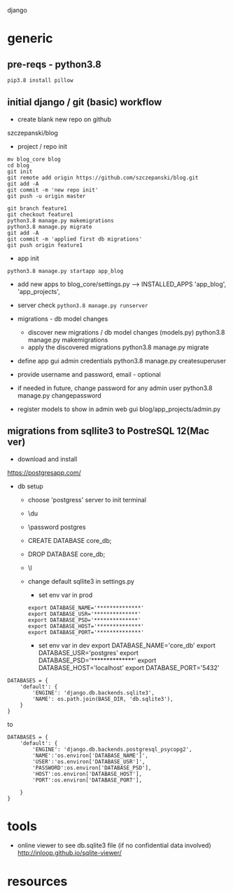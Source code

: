 django

# generic

## pre-reqs - python3.8
```pip3.8 install Django
pip3.8 install pillow
```
## initial django / git (basic) workflow 

- create blank new repo on github

szczepanski/blog

- project / repo init

```django-admin startproject blog_core
mv blog_core blog
cd blog
git init
git remote add origin https://github.com/szczepanski/blog.git
git add -A
git commit -m 'new repo init'
git push -u origin master

git branch feature1
git checkout feature1
python3.8 manage.py makemigrations
python3.8 manage.py migrate
git add -A
git commit -m 'applied first db migrations'
git push origin feature1
```


- app init

```python3.8 manage.py startapp app_blog```

- add new apps to blog_core/settings.py --> INSTALLED_APPS
'app_blog',
'app_projects',


- server check
```python3.8 manage.py runserver```


- migrations - db model changes
  - discover new migrations / db model changes (models.py)
python3.8 manage.py makemigrations
  - apply the discovered migrations
python3.8 manage.py migrate


- define app gui admin credentials
python3.8 manage.py createsuperuser
- provide username and password, email - optional 
- if needed in future, change password for any admin user
python3.8 manage.py changepassword <username>


- register models to show in admin web gui 
blog/app_projects/admin.py

## migrations from sqllite3 to PostreSQL 12(Mac ver)

- download and install

https://postgresapp.com/

- db setup 

  - choose 'postgress' server to init terminal
  - \du <check users>
  - \password postgres <create psd for psql user >
  - CREATE DATABASE core_db; <new db>
  - DROP DATABASE core_db; <remove db>
  - \l <list all dbs>
  
  
  - change default sqllite3 in settings.py
    - set env var in prod
    ```
    export DATABASE_NAME='**************' 
    export DATABASE_USR='**************' 
    export DATABASE_PSD='**************' 
    export DATABASE_HOST='**************' 
    export DATABASE_PORT='**************'
    ```
    - set env var in dev
    export DATABASE_NAME='core_db' 
    export DATABASE_USR='postgres' 
    export DATABASE_PSD='**************' 
    export DATABASE_HOST='localhost' 
    export DATABASE_PORT='5432'

    
  
```
DATABASES = {
    'default': {
        'ENGINE': 'django.db.backends.sqlite3',
        'NAME': os.path.join(BASE_DIR, 'db.sqlite3'),
    }
}
```
to 
```
DATABASES = {
    'default': {
        'ENGINE': 'django.db.backends.postgresql_psycopg2',
        'NAME':'os.environ['DATABASE_NAME']',
        'USER':'os.environ['DATABASE_USR']',
        'PASSWORD':os.environ['DATABASE_PSD'],
        'HOST':os.environ['DATABASE_HOST'],
        'PORT':os.environ['DATABASE_PORT'],
        
    }
}
```




# tools
- online viewer to see db.sqlite3 file (if no confidential data involved)
http://inloop.github.io/sqlite-viewer/

# resources
